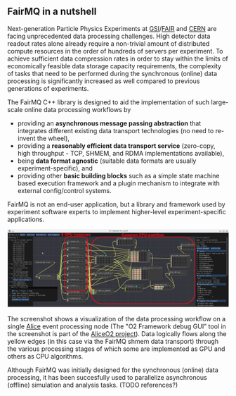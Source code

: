 ## FairMQ in a nutshell

Next-generation Particle Physics Experiments at [GSI](https://www.gsi.de)/[FAIR](https://www.gsi.de/forschungbeschleuniger/fair) and [CERN](https://home.web.cern.ch/) are facing unprecedented data processing challenges. High detector data readout rates alone already require a non-trivial amount of distributed compute resources in the order of hundreds of servers per experiment. To achieve sufficient data compression rates in order to stay within the limits of economically feasible data storage capacity requirements, the complexity of tasks that need to be performed during the synchronous (online) data processing is significantly increased as well compared to previous generations of experiments.

The FairMQ C++ library is designed to aid the implementation of such large-scale online data processing workflows by
* providing an **asynchronous message passing abstraction** that integrates different existing data transport technologies (no need to re-invent the wheel),
* providing a **reasonably efficient data transport service** (zero-copy, high throughput - TCP, SHMEM, and RDMA implementations available),
* being **data format agnostic** (suitable data formats are usually experiment-specific), and
* providing other **basic building blocks** such as a simple state machine based execution framework and a plugin mechanism to integrate with external config/control systems.

FairMQ is not an end-user application, but a library and framework used by experiment software experts to implement higher-level experiment-specific applications.

![Screenshot of AliceO2 Debug GUI showing the data processing workflow of a single event processing node](./AliceO2DebugGUIScreenshotEPN.png)

The screenshot shows a visualization of the data processing workflow on a single [Alice](https://home.cern/science/experiments/alice) event processing node (The "O2 Framework debug GUI" tool in the screenshot is part of the [AliceO2 project](https://aliceo2group.github.io/AliceO2/)). Data logically flows along the yellow edges (in this case via the FairMQ shmem data transport) through the various processing stages of which some are implemented as GPU and others as CPU algorithms.

Although FairMQ was initially designed for the synchronous (online) data processing, it has been succesfully used to parallelize asynchronous (offline) simulation and analysis tasks. (TODO references?)
